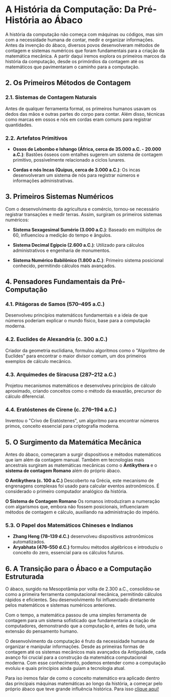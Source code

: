 # **A História da Computação: Da Pré-História ao Ábaco**

A história da computação não começa com máquinas ou códigos, mas sim com a necessidade humana de contar, medir e organizar informações. Antes da invenção do ábaco, diversos povos desenvolveram métodos de contagem e sistemas numéricos que foram fundamentais para a criação da matemática mecânica. A partir daqui iremos explora os primeiros marcos da história da computação, desde os primórdios da contagem até os matemáticos que pavimentaram o caminho para a computação.

## **2. Os Primeiros Métodos de Contagem**
### **2.1. Sistemas de Contagem Naturais**
Antes de qualquer ferramenta formal, os primeiros humanos usavam os dedos das mãos e outras partes do corpo para contar. Além disso, técnicas como marcas em ossos e nós em cordas eram comuns para registrar quantidades.

### **2.2. Artefatos Primitivos**

- **Ossos de Lebombo e Ishango (África, cerca de 35.000 a.C. - 20.000 a.C.)**: Bastões ósseos com entalhes sugerem um sistema de contagem primitivo, possivelmente relacionado a ciclos lunares.

- **Cordas e nós Incas (Quipus, cerca de 3.000 a.C.)**: Os incas desenvolveram um sistema de nós para registrar números e informações administrativas.

## **3. Primeiros Sistemas Numéricos**

Com o desenvolvimento da agricultura e comércio, tornou-se necessário registrar transações e medir terras. Assim, surgiram os primeiros sistemas numéricos:

- **Sistema Sexagesimal Sumério (3.000 a.C.)**: Baseado em múltiplos de 60, influenciou a medição do tempo e ângulos.

- **Sistema Decimal Egípcio (2.600 a.C.)**: Utilizado para cálculos administrativos e engenharia de monumentos.

- **Sistema Numérico Babilônico (1.800 a.C.)**: Primeiro sistema posicional conhecido, permitindo cálculos mais avançados.

## **4. Pensadores Fundamentais da Pré-Computação**

### **4.1. Pitágoras de Samos (570–495 a.C.)**
Desenvolveu princípios matemáticos fundamentais e a ideia de que números poderiam explicar o mundo físico, base para a computação moderna.

### **4.2. Euclides de Alexandria (c. 300 a.C.)**
Criador da geometria euclidiana, formulou algoritmos como o "Algoritmo de Euclides" para encontrar o maior divisor comum, um dos primeiros exemplos de cálculo mecânico.

### **4.3. Arquimedes de Siracusa (287–212 a.C.)**
Projetou mecanismos matemáticos e desenvolveu princípios de cálculo aproximado, criando conceitos como o método da exaustão, precursor do cálculo diferencial.

### **4.4. Eratóstenes de Cirene (c. 276–194 a.C.)**
Inventou o "Crivo de Eratóstenes", um algoritmo para encontrar números primos, conceito essencial para criptografia moderna.

## **5. O Surgimento da Matemática Mecânica**
Antes do ábaco, começaram a surgir dispositivos e métodos matemáticos que iam além da contagem manual. Também em tecnologias mais ancestrais surgiram as matemáticas mecânicas como o **Antikythera** e o **sistema de contagem Romano** além do próprio ábaco.

**O Antikythera (c. 100 a.C.)**
Descoberto na Grécia, este mecanismo de engrenagens complexas foi usado para calcular eventos astronômicos. É considerado o primeiro computador analógico da história.

**O Sistema de Contagem Romano**
Os romanos introduziram a numeração com algarismos que, embora não fossem posicionais, influenciaram métodos de contagem e cálculo, auxiliando na administração do império.

### **5.3. O Papel dos Matemáticos Chineses e Indianos**
- **Zhang Heng (78–139 d.C.)** desenvolveu dispositivos astronômicos automatizados.
- **Aryabhata (476–550 d.C.)** formulou métodos algébricos e introduziu o conceito do zero, essencial para os cálculos futuros.

## **6. A Transição para o Ábaco e a Computação Estruturada**
O ábaco, surgido na Mesopotâmia por volta de 2.300 a.C., consolidou-se como a primeira ferramenta computacional mecânica, permitindo cálculos rápidos e eficientes. Seu desenvolvimento foi influenciado diretamente pelos matemáticos e sistemas numéricos anteriores.

Com o tempo, a matemática passou de uma simples ferramenta de contagem para um sistema sofisticado que fundamentaria a criação de computadores, demonstrando que a computação é, antes de tudo, uma extensão do pensamento humano.

O desenvolvimento da computação é fruto da necessidade humana de organizar e manipular informações. Desde as primeiras formas de contagem até os sistemas mecânicos mais avançados da Antiguidade, cada avanço foi crucial para a construção da matemática computacional moderna. Com esse conhecimento, podemos entender como a computação evoluiu e quais princípios ainda guiam a tecnologia atual.

Para iso iremos falar de como o conceito matemático era aplicado dentro das principais máquinas matemáticas ao longo da história, a começar pelo próprio ábaco que teve grande influência histórica. Para isso [clique aqui!](./primeiras_maquinas_de_calculos/abaco/readme.md)
